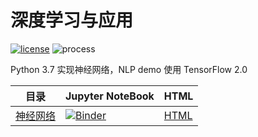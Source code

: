 # 深度学习与应用

[![license](https://img.shields.io/badge/license-MIT-blue)](https://github.com/sbl-sdsc/mmtf-spark/blob/master/LICENSE)  ![process](https://img.shields.io/badge/process-building-yellow)

Python 3.7 实现神经网络，NLP demo 使用 TensorFlow 2.0

| 目录                                                         | Jupyter NoteBook                                             | HTML                                                         |
| ------------------------------------------------------------ | ------------------------------------------------------------ | ------------------------------------------------------------ |
| [神经网络](https://nbviewer.jupyter.org/github/LibertyDream/deep_learning/blob/master/DL/neural_network.ipynb) | [![Binder](https://mybinder.org/badge_logo.svg)](https://mybinder.org/v2/gh/LibertyDream/deep_learning/master?filepath=DL%2Fneural_network.ipynb) | [HTML](https://libertydream.github.io/deep_learning/notebook/neural_network.html) |

